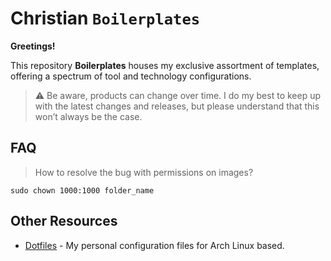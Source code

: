 # Christian `Boilerplates`

**Greetings!**

This repository **Boilerplates** houses my exclusive assortment of templates, offering a spectrum of tool and technology configurations.

> :warning: Be aware, products can change over time. I do my best to keep up with the latest changes and releases, but please understand that this won’t always be the case.

## FAQ

> How to resolve the bug with permissions on images?

`sudo chown 1000:1000 folder_name`

## Other Resources

- [Dotfiles](https://github.com/christiantusset/dotfiles-arch/) - My personal configuration files for Arch Linux based.

